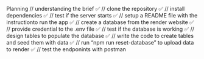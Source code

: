 Planning
// understanding the brief ✅
// clone the repository ✅
// install dependencies ✅
// test if the server starts ✅
// setup a README file with the instructionto run the app ✅
// create a database from the render website ✅
// provide credential to the .env file ✅
// test if the database is working ✅
// design tables to populate the database ✅
// write the code to create tables and seed them with data ✅
// run “npm run reset-database” to upload data to render ✅
// test the endponints with postman
